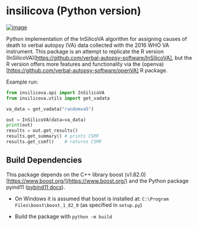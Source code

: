 # insilicova (Python version)

[![image](https://img.shields.io/pypi/pyversions/insilicova)](https://pypi.org/project/insilicova/)


Python implementation of the InSilicoVA algorithm for assigning causes of death to verbal autopsy (VA) data collected with the 2016 WHO VA instrument.
This package is an attempt to replicate the R version (InSilicoVA)[https://github.com/verbal-autopsy-software/InSilicoVA], but the R version
offers more features and functionality via the (openva)[https://github.com/verbal-autopsy-software/openVA] R package.

Example run:

```python
from insilicova.api import InSilicoVA
from insilicova.utils import get_vadata

va_data = get_vadata("randomva5")

out = InSilicoVA(data=va_data)
print(out)
results = out.get_results()
results.get_summary() # prints CSMF
results.get_csmf()    # returns CSMF
```


## Build Dependencies

This package depends on the C++ library boost (v1.82.0) [https://www.boost.org/](https://www.boost.org/) and the Python package
pyind11 ([pybind11 docs](https://pybind11.readthedocs.io/en/latest/)).

* On Windows it is assumed that boost is installed at: `C:\Program Files\boost\boost_1_82_0` (as specified in `setup.py`)

* Build the package with `python -m build`

